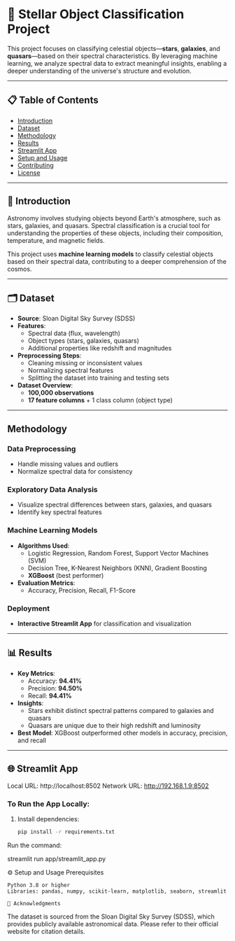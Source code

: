 # 🌌 Stellar Object Classification Project

This project focuses on classifying celestial objects—**stars**, **galaxies**, and **quasars**—based on their spectral characteristics. By leveraging machine learning, we analyze spectral data to extract meaningful insights, enabling a deeper understanding of the universe's structure and evolution.

---

## 📋 Table of Contents

- [Introduction](#introduction)
- [Dataset](#dataset)
- [Methodology](#methodology)
- [Results](#results)
- [Streamlit App](#streamlit-app)
- [Setup and Usage](#setup-and-usage)
- [Contributing](#contributing)
- [License](#license)

---

## 🌠 Introduction

Astronomy involves studying objects beyond Earth's atmosphere, such as stars, galaxies, and quasars. Spectral classification is a crucial tool for understanding the properties of these objects, including their composition, temperature, and magnetic fields. 

This project uses **machine learning models** to classify celestial objects based on their spectral data, contributing to a deeper comprehension of the cosmos.

---

## 🗂 Dataset

- **Source**: Sloan Digital Sky Survey (SDSS)  
- **Features**:
  - Spectral data (flux, wavelength)
  - Object types (stars, galaxies, quasars)
  - Additional properties like redshift and magnitudes  
- **Preprocessing Steps**:
  - Cleaning missing or inconsistent values
  - Normalizing spectral features
  - Splitting the dataset into training and testing sets  
- **Dataset Overview**:
  - **100,000 observations**
  - **17 feature columns** + 1 class column (object type)

---

## Methodology

### Data Preprocessing
- Handle missing values and outliers
- Normalize spectral data for consistency

### Exploratory Data Analysis
- Visualize spectral differences between stars, galaxies, and quasars
- Identify key spectral features

### Machine Learning Models
- **Algorithms Used**: 
  - Logistic Regression, Random Forest, Support Vector Machines (SVM)
  - Decision Tree, K-Nearest Neighbors (KNN), Gradient Boosting
  - **XGBoost** (best performer)
- **Evaluation Metrics**: 
  - Accuracy, Precision, Recall, F1-Score

### Deployment
- **Interactive Streamlit App** for classification and visualization

---

## 📊 Results

- **Key Metrics**: 
  - Accuracy: **94.41%**
  - Precision: **94.50%**
  - Recall: **94.41%**
- **Insights**:
  - Stars exhibit distinct spectral patterns compared to galaxies and quasars
  - Quasars are unique due to their high redshift and luminosity
- **Best Model**: XGBoost outperformed other models in accuracy, precision, and recall

---

## 🌐 Streamlit App
  Local URL: http://localhost:8502
  Network URL: http://192.168.1.9:8502

### To Run the App Locally:
1. Install dependencies:
   ```bash
   pip install -r requirements.txt
Run the command:

streamlit run app/streamlit_app.py

⚙️ Setup and Usage
Prerequisites

    Python 3.8 or higher
    Libraries: pandas, numpy, scikit-learn, matplotlib, seaborn, streamlit

    🌌 Acknowledgments

The dataset is sourced from the Sloan Digital Sky Survey (SDSS), which provides publicly available astronomical data. Please refer to their official website for citation details.
